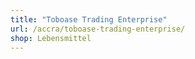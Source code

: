 ```yaml
---
title: "Toboase Trading Enterprise"
url: /accra/toboase-trading-enterprise/
shop: Lebensmittel
---
```

